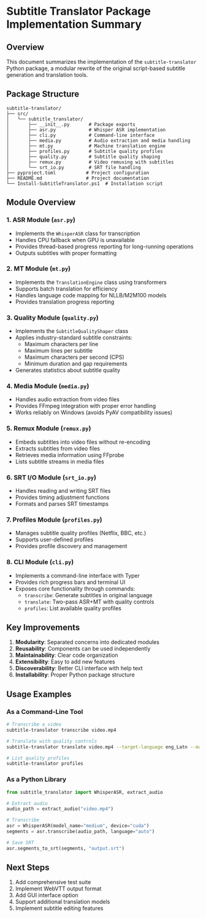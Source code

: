 # Subtitle Translator Package Implementation Summary

## Overview
This document summarizes the implementation of the `subtitle-translator` Python package, a modular rewrite of the original script-based subtitle generation and translation tools.

## Package Structure
```
subtitle-translator/
├── src/
│   └── subtitle_translator/
│       ├── __init__.py       # Package exports
│       ├── asr.py            # Whisper ASR implementation
│       ├── cli.py            # Command-line interface
│       ├── media.py          # Audio extraction and media handling
│       ├── mt.py             # Machine translation engine
│       ├── profiles.py       # Subtitle quality profiles
│       ├── quality.py        # Subtitle quality shaping
│       ├── remux.py          # Video remuxing with subtitles
│       └── srt_io.py         # SRT file handling
├── pyproject.toml           # Project configuration
├── README.md                # Project documentation
└── Install-SubtitleTranslator.ps1  # Installation script
```

## Module Overview

### 1. ASR Module (`asr.py`)
- Implements the `WhisperASR` class for transcription
- Handles CPU fallback when GPU is unavailable
- Provides thread-based progress reporting for long-running operations
- Outputs subtitles with proper formatting

### 2. MT Module (`mt.py`)
- Implements the `TranslationEngine` class using transformers
- Supports batch translation for efficiency
- Handles language code mapping for NLLB/M2M100 models
- Provides translation progress reporting

### 3. Quality Module (`quality.py`)
- Implements the `SubtitleQualityShaper` class
- Applies industry-standard subtitle constraints:
  - Maximum characters per line
  - Maximum lines per subtitle
  - Maximum characters per second (CPS)
  - Minimum duration and gap requirements
- Generates statistics about subtitle quality

### 4. Media Module (`media.py`)
- Handles audio extraction from video files
- Provides FFmpeg integration with proper error handling
- Works reliably on Windows (avoids PyAV compatibility issues)

### 5. Remux Module (`remux.py`)
- Embeds subtitles into video files without re-encoding
- Extracts subtitles from video files
- Retrieves media information using FFprobe
- Lists subtitle streams in media files

### 6. SRT I/O Module (`srt_io.py`)
- Handles reading and writing SRT files
- Provides timing adjustment functions
- Formats and parses SRT timestamps

### 7. Profiles Module (`profiles.py`)
- Manages subtitle quality profiles (Netflix, BBC, etc.)
- Supports user-defined profiles
- Provides profile discovery and management

### 8. CLI Module (`cli.py`)
- Implements a command-line interface with Typer
- Provides rich progress bars and terminal UI
- Exposes core functionality through commands:
  - `transcribe`: Generate subtitles in original language
  - `translate`: Two-pass ASR+MT with quality controls
  - `profiles`: List available quality profiles

## Key Improvements
1. **Modularity**: Separated concerns into dedicated modules
2. **Reusability**: Components can be used independently
3. **Maintainability**: Clear code organization
4. **Extensibility**: Easy to add new features
5. **Discoverability**: Better CLI interface with help text
6. **Installability**: Proper Python package structure

## Usage Examples

### As a Command-Line Tool
```bash
# Transcribe a video
subtitle-translator transcribe video.mp4

# Translate with quality controls
subtitle-translator translate video.mp4 --target-language eng_Latn --max-cps 20

# List quality profiles
subtitle-translator profiles
```

### As a Python Library
```python
from subtitle_translator import WhisperASR, extract_audio

# Extract audio
audio_path = extract_audio("video.mp4")

# Transcribe
asr = WhisperASR(model_name="medium", device="cuda")
segments = asr.transcribe(audio_path, language="auto")

# Save SRT
asr.segments_to_srt(segments, "output.srt")
```

## Next Steps
1. Add comprehensive test suite
2. Implement WebVTT output format
3. Add GUI interface option
4. Support additional translation models
5. Implement subtitle editing features